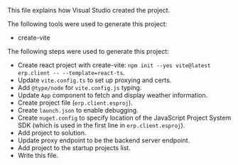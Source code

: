 This file explains how Visual Studio created the project.

The following tools were used to generate this project:
- create-vite

The following steps were used to generate this project:
- Create react project with create-vite: `npm init --yes vite@latest erp.client -- --template=react-ts`.
- Update `vite.config.ts` to set up proxying and certs.
- Add `@type/node` for `vite.config.js` typing.
- Update `App` component to fetch and display weather information.
- Create project file (`erp.client.esproj`).
- Create `launch.json` to enable debugging.
- Create `nuget.config` to specify location of the JavaScript Project System SDK (which is used in the first line in `erp.client.esproj`).
- Add project to solution.
- Update proxy endpoint to be the backend server endpoint.
- Add project to the startup projects list.
- Write this file.
